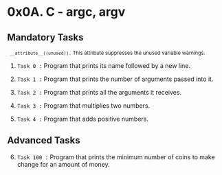 # 0x0A. C - argc, argv

## Mandatory Tasks
 <sup>` __attribute__((unused)).` This attribute suppresses the unused variable warnings.</sup>

1. `Task 0 :` Program that prints its name followed by a new line.

2. `Task 1 :` Program that prints the number of arguments passed into it.

3. `Task 2 :` Program that prints all the arguments it receives.

4. `Task 3 :` Program that multiplies two numbers.

5. `Task 4 :` Program that adds positive numbers.

## Advanced Tasks

6. `Task 100 :` Program that prints the minimum number of coins to make change
for an amount of money.
